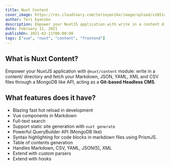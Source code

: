 ```yaml
---
title: Nuxt Content
cover_image: https://res.cloudinary.com/terieyenike/image/upload/v1651446130/pexels-natalia-kolotvina-10181289_z2rplg.jpg
author: Teri Eyenike
description: Empower your NuxtJS application with write in a content directory and fetch your Markdown, JSON, YAML, XML and CSV files through a MongoDB like API, acting as a Git-based Headless CMS
date: February 11, 2021
publishOn: 2021-02-11T00:00:00
tags: ["vue", "nuxt", "content", "frontend"]
---
```


## What is Nuxt Content?

Empower your NuxtJS application with `@nuxt/content` module: write in a content/ directory and fetch your Markdown, JSON, YAML, XML and CSV files through a MongoDB like API, acting as a **Git-based Headless CMS**.

## What features does it have?

- Blazing fast hot reload in development
- Vue components in Markdown
- Full-text search
- Support static site generation with `nuxt generate`
- Powerful QueryBuilder API (MongoDB like)
- Syntax highlighting for code blocks in markdown files using PrismJS.
- Table of contents generation
- Handles Markdown, CSV, YAML, JSON(5), XML
- Extend with custom parsers
- Extend with hooks
